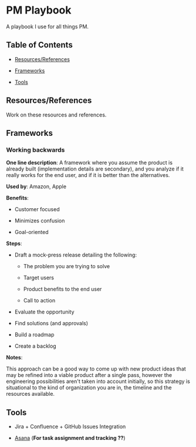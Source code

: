 # PM Playbook

A playbook I use for all things PM.

## Table of Contents

- [Resources/References](#resources-references)

- [Frameworks](#frameworks)

- [Tools](#tools)

## Resources/References

Work on these resources and references.

## Frameworks

### Working backwards

**One line description**: A framework where you assume the product is already built (implementation details are secondary), and you analyze if it really works for the end user, and if it is better than the alternatives.

**Used by**: Amazon, Apple

**Benefits**:

- Customer focused

- Minimizes confusion

- Goal-oriented

**Steps**:

- Draft a mock-press release detailing the following:

	- The problem you are trying to solve

	- Target users

	- Product benefits to the end user

	- Call to action

- Evaluate the opportunity

- Find solutions (and approvals)

- Build a roadmap

- Create a backlog

**Notes**:

This approach can be a good way to come up with new product ideas that may be refined into a viable product after a single pass, however the engineering possibilities aren't taken into account initially, so this strategy is situational to the kind of organization you are in, the timeline and the resources available.

## Tools

- Jira + Confluence + GitHub Issues Integration

- <u>Asana</u> (**For task assignment and tracking ??**)

